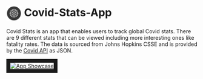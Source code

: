 #  <img src="/app/src/main/res/mipmap-xxxhdpi/ic_launcher_round.png" alt="Covid Stats logo" width="40" height="40" align="center"/> Covid-Stats-App

Covid Stats is an app that enables users to track global Covid stats. There are 9
different stats that can be viewed including more interesting ones like fatality rates.
The data is sourced from Johns Hopkins CSSE and is provided by the [Covid API](https://covid19api.com/) as JSON. 

<a href="http://www.youtube.com/watch?feature=player_embedded&v=pQ_T457ort4" target="_blank"><img src="http://img.youtube.com/vi/pQ_T457ort4/0.jpg" 
alt="App Showcase" width="400" height="306" border="10" /></a>
